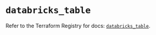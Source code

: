 # `databricks_table`

Refer to the Terraform Registry for docs: [`databricks_table`](https://registry.terraform.io/providers/databricks/databricks/1.82.0/docs/resources/table).
